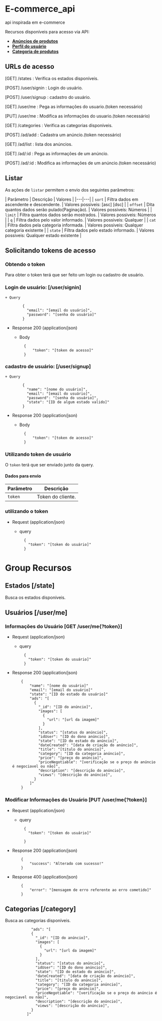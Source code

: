 # E-commerce_api

api inspirada em e-commerce

Recursos disponíveis para acesso via API:
* [**Anúncios de produtos**](#reference)
* [**Perfil do usuário**](#reference)
* [**Categoria de produtos**](#reference)

## URLs de acesso

[GET] /states : Verifica os estados disponíveis.

[POST] /user/signin : Login do usuário.

[POST] /user/signup : cadastro do usuário.

[GET] /user/me : Pega as informações do usuario.(token necessário)

[PUT] /user/me : Modifica as informações do usuario.(token necessário)

[GET] /categories : Verifica as categorias disponíveis.

[POST] /ad/add : Cadastra um anúncio.(token necessário)

[GET] /ad/list : lista dos anúncios.

[GET] /ad/:id : Pega as informações de um anúncio.

[POST] /ad/:id : Modifica as informações de um anúncio.(token necessário)

## Listar
As ações de `listar` permitem o envio dos seguintes parâmetros:

| Parâmetro | Descrição | Valores |
|---|---|
| `sort` | Filtra dados em ascendente e descendente. | Valores possiveis: [asc] [dsc] |
| `offset` | Dita quantos dados serão pulado(Paginação). | Valores possiveis: Números |
| `limit` | Filtra quantos dados serão mostrados. | Valores possiveis: Números |
| `q` | Filtra dados pelo valor informado. | Valores possiveis: Qualquer |
| `cat` | Filtra dados pela categoria informada. | Valores possiveis: Qualquer categoria existente |
| `state` | Filtra dados pelo estado informado. | Valores possiveis: Qualquer estado existente |


## Solicitando tokens de acesso

### Obtendo o token

Para obter o token terá que ser feito um login ou cadastro de usuário.

### Login de usuário: [/user/signin]

    + Query

            {
              "email": "[email do usuário]",
              "password": "[senha do usuário]"
            }

+ Response 200 (application/json)

    + Body

            {
                "token": "[token de acesso]"
            }

### cadastro de usuário: [/user/signup]

    + Query

            {
              "name": "[nome do usuário]",
              "email": "[email do usuário]",
              "password": "[senha do usuário]",
              "state": "[ID de algum estado valido]"
            }

+ Response 200 (application/json)

    + Body

            {
                "token": "[token de acesso]"
            }

### Utilizando token de usuário

O `token` terá que ser enviado junto da query.

#### Dados para envio
| Parâmetro | Descrição |
|---|---|
| `token` | Token do cliente. |


### utilizando o token

+ Request (application/json)

    + query

            {
              "token": "[token do usuário]"
            }


# Group Recursos

## Estados [/state]

Busca os estados disponíveis.

## Usuários [/user/me]

### Informações do Usuário [GET /user/me{?token}]
 
+ Request (application/json)

    + query

            {
              "token": "[token do usuário]"
            }

+ Response 200 (application/json)

          {
              "name": "[nome do usuário]"
              "email": "[email do usuário]"
              "state": "[ID do estado do usuário]" 
              "ads": "[
                {
                  "_id": "[ID do anúncio]",
                  "images": [
                    {
                      "url": "[url da imagem]"
                    }
                  ],
                  "status": "[status do anúncio]",
                  "idUser": "[ID do dono anúncio]",
                  "state": "[ID do estado do anúncio]",
                  "dateCreated": "[data de criação do anúncio]",
                  "title": "[titulo do anúncio]",
                  "category": "[ID da categoria anúncio]",
                  "price": "[preço do anúncio]",
                  "priceNegotiable": "[verificação se o preço do anúncio é negociavel ou não]",
                  "description": "[descrição do anúncio]",
                  "views": "[descrição do anúncio]",
                }
              ]"
          }

### Modificar Informações do Usuário [PUT /user/me{?token}]
 
+ Request (application/json)

    + query

            {
              "token": "[token do usuário]"
              
            }

+ Response 200 (application/json)

          {
              "success": "Alterado com sucesso!"
          }

+ Response 400 (application/json)

          {
              "error": "[mensagem de erro referente ao erro cometido]"
          }

## Categorias [/category]

Busca as categorias disponíveis.

                "ads": "[
                {
                  "_id": "[ID do anúncio]",
                  "images": [
                    {
                      "url": "[url da imagem]"
                    }
                  ],
                  "status": "[status do anúncio]",
                  "idUser": "[ID do dono anúncio]",
                  "state": "[ID do estado do anúncio]",
                  "dateCreated": "[data de criação do anúncio]",
                  "title": "[titulo do anúncio]",
                  "category": "[ID da categoria anúncio]",
                  "price": "[preço do anúncio]",
                  "priceNegotiable": "[verificação se o preço do anúncio é negociavel ou não]",
                  "description": "[descrição do anúncio]",
                  "views": "[descrição do anúncio]",
                }
              ]"
